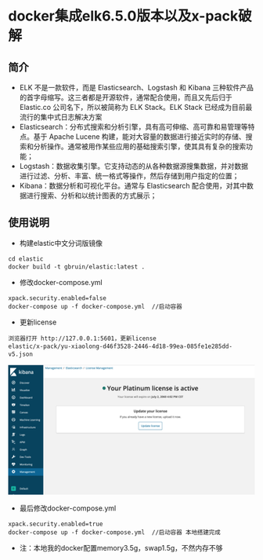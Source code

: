# docker集成elk6.5.0版本以及x-pack破解
## 简介
- ELK 不是一款软件，而是 Elasticsearch、Logstash 和 Kibana 三种软件产品的首字母缩写。这三者都是开源软件，通常配合使用，而且又先后归于 Elastic.co 公司名下，所以被简称为 ELK Stack。ELK Stack 已经成为目前最流行的集中式日志解决方案
- Elasticsearch：分布式搜索和分析引擎，具有高可伸缩、高可靠和易管理等特点。基于 Apache Lucene 构建，能对大容量的数据进行接近实时的存储、搜索和分析操作。通常被用作某些应用的基础搜索引擎，使其具有复杂的搜索功能；
- Logstash：数据收集引擎。它支持动态的从各种数据源搜集数据，并对数据进行过滤、分析、丰富、统一格式等操作，然后存储到用户指定的位置；
- Kibana：数据分析和可视化平台。通常与 Elasticsearch 配合使用，对其中数据进行搜索、分析和以统计图表的方式展示；
## 使用说明
- 构建elastic中文分词版镜像
```
cd elastic
docker build -t gbruin/elastic:latest .
```
- 修改docker-compose.yml
```
xpack.security.enabled=false
docker-compose up -f docker-compose.yml  //启动容器
```
- 更新license
```
浏览器打开 http://127.0.0.1:5601，更新license
elastic/x-pack/yu-xiaolong-d46f3528-2446-4d18-99ea-085fe1e285dd-v5.json
```
![图片](https://github.com/lanqb-tech/elk/blob/master/images/WeChat23052aea4eef98f15e470aee438fcaf6.png)

- 最后修改docker-compose.yml
```
xpack.security.enabled=true
docker-compose up -f docker-compose.yml  //启动容器 本地搭建完成
```

- 注：本地我的docker配置memory3.5g，swap1.5g，不然内存不够
